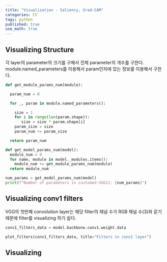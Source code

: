 ```yaml
---
title: "Visualization - Saliency, Grad-CAM"
categories: CV
tags: python
published: true
use_math: true
---
```


## Visualizing Structure

각 layer의 parameter의 크기를 구해서 전체 parameter의 개수를 구한다.  
module.named_parameters를 이용해서 param인자에 있는 정보를 이용해서 구한다.  

```python
def get_module_params_num(module):

  param_num = 0

  for _, param in module.named_parameters():

    size = 1
    for i in range(len(param.shape)):
       size = size * param.shape[i]
    param_size = size 
    param_num += param_size

  return param_num

def get_model_params_num(model):
  module_num = 0
  for name, module in model._modules.items():
    module_num += get_module_params_num(module)
  return module_num

num_params = get_model_params_num(model)
print(f"Number of parameters in customed-VGG11: {num_params}")
```

## Visualizing conv1 filters  

VGG의 첫번째 convolution layer는 해당 filter의 채널 수가 RGB 채널 수(3)와 같기 때문에 filter를 visualizing 하기 쉽다.  

```python
conv1_filters_data = model.backbone.conv1.weight.data

plot_filters(conv1_filters_data, title="Filters in conv1 layer")
```

## Visualizing 